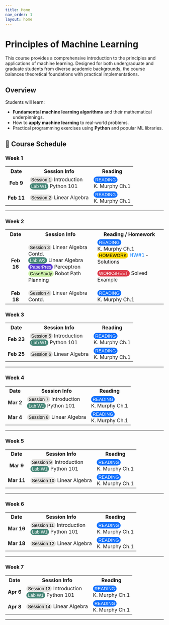 ```yaml
---
title: Home
nav_order: 1
layout: home
---
```


# Principles of Machine Learning
This course provides a comprehensive introduction to the principles and applications of machine learning. Designed for both undergraduate and graduate students from diverse academic backgrounds, the course balances theoretical foundations with practical implementations.

## Overview
Students will learn:
- **Fundamental machine learning algorithms** and their mathematical underpinnings.
- How to **apply machine learning** to real-world problems.
- Practical programming exercises using **Python** and popular ML libraries.


## 📅 Course Schedule

<style>
.badge {
  display: inline-block;
  background-color: #0d6efd; /* Bootstrap primary blue */
  color: white;
  padding: 2px 5px;
  border-radius: 10px;
  font-size: 90%;
  /*font-weight: bold;*/
  font-family: sans-serif;
}
 .schedule-table a {
  color: #007bff;
  text-decoration: none;
}
</style>

### Week 1

<table>
  <tr>
    <th>Date</th>
    <th>Session Info</th>
    <th>Reading</th>
  </tr>
  <tr>
    <td style="text-align:center;"><strong>Feb 9</strong></td>
    <td><span class="badge" style="background-color:#E5E4E2; color:black;">Session 1</span> Introduction <br> <span class="badge" style="background-color:#478778; color:white;">Lab W1</span> Python 101</td>
    <td><span class="badge">READING</span><br> K. Murphy Ch.1</td>
  </tr>
  <tr>
    <td style="text-align:center;"><strong>Feb 11</strong></td>
    <td><span class="badge" style="background-color:#E5E4E2; color:black;">Session 2</span> Linear Algebra</td>
    <td><span class="badge">READING</span><br> K. Murphy Ch.1</td>
  </tr>
</table>

---

### Week 2

<table>
  <tr>
    <th>Date</th>
    <th>Session Info</th>
    <th>Reading / Homework</th>
  </tr>
  <tr>
    <td style="text-align:center;"><strong>Feb 16</strong></td>
    <td>
      <span class="badge" style="background-color:#E5E4E2; color:black;">Session 3</span> Linear Algebra Contd. <br>
      <span class="badge" style="background-color:#478778; color:white;">Lab W2</span> Linear Algebra <br>
      <span class="badge" style="background-color:#5D3FD3; color:white;">PaperPres</span> <a href="PP&CS/Perceptron.pdf" style="color:#007bfft; text-decoration:none;" target="_blank">
    Perceptron
  </a> <br>
      <span class="badge" style="background-color:#cef2ac; color:black;">CaseStudy</span> Robot Path Planning
    </td>
<td>
  <span class="badge">READING</span><br>
  K. Murphy Ch.1 <br>

  <span class="badge" style="background-color:gold; color:black;">
    HOMEWORK
  </span>
    <a href="HW/HW1.rar" style="color:#007bff; text-decoration:none;" target="_blank">HW#1</a>
  &dash;
  <a href="HW/Machine_Learning_HW1_solutions.pdf" style="color:#007bfft; text-decoration:none;" target="_blank">
    Solutions
  </a><br>

  <span class="badge" style="background-color:#dc3545;">WORKSHEET</span>
  <a href="SP/Machine_Learning_SP1.pdf" style="color:#007bfft; text-decoration:none;" target="_blank">
    Solved Example
  </a>
</td>

  </tr>
  <tr>
    <td style="text-align:center;"><strong>Feb 18</strong></td>
    <td><span class="badge" style="background-color:#E5E4E2; color:black;">Session 4</span> Linear Algebra Contd.</td>
    <td><span class="badge">READING</span><br> K. Murphy Ch.1</td>
  </tr>
</table>

### Week 3

<table>
  <tr>
    <th>Date</th>
    <th>Session Info</th>
    <th>Reading</th>
  </tr>
  <tr>
    <td style="text-align:center;"><strong>Feb 23</strong></td>
    <td><span class="badge" style="background-color:#E5E4E2; color:black;">Session 5</span> Introduction <br> <span class="badge" style="background-color:#478778; color:white;">Lab W1</span> Python 101</td>
    <td><span class="badge">READING</span><br> K. Murphy Ch.1</td>
  </tr>
  <tr>
    <td style="text-align:center;"><strong>Feb 25</strong></td>
    <td><span class="badge" style="background-color:#E5E4E2; color:black;">Session 6</span> Linear Algebra</td>
    <td><span class="badge">READING</span><br> K. Murphy Ch.1</td>
  </tr>
</table>

---

### Week 4

<table>
  <tr>
    <th>Date</th>
    <th>Session Info</th>
    <th>Reading</th>
  </tr>
  <tr>
    <td style="text-align:center;"><strong>Mar 2</strong></td>
    <td><span class="badge" style="background-color:#E5E4E2; color:black;">Session 7</span> Introduction <br> <span class="badge" style="background-color:#478778; color:white;">Lab W1</span> Python 101</td>
    <td><span class="badge">READING</span><br> K. Murphy Ch.1</td>
  </tr>
  <tr>
    <td style="text-align:center;"><strong>Mar 4</strong></td>
    <td><span class="badge" style="background-color:#E5E4E2; color:black;">Session 8</span> Linear Algebra</td>
    <td><span class="badge">READING</span><br> K. Murphy Ch.1</td>
  </tr>
</table>

---

### Week 5

<table>
  <tr>
    <th>Date</th>
    <th>Session Info</th>
    <th>Reading</th>
  </tr>
  <tr>
    <td style="text-align:center;"><strong>Mar 9</strong></td>
    <td><span class="badge" style="background-color:#E5E4E2; color:black;">Session 9</span> Introduction <br> <span class="badge" style="background-color:#478778; color:white;">Lab W1</span> Python 101</td>
    <td><span class="badge">READING</span><br> K. Murphy Ch.1</td>
  </tr>
  <tr>
    <td style="text-align:center;"><strong>Mar 11</strong></td>
    <td><span class="badge" style="background-color:#E5E4E2; color:black;">Session 10</span> Linear Algebra</td>
    <td><span class="badge">READING</span><br> K. Murphy Ch.1</td>
  </tr>
</table>

---

### Week 6

<table>
  <tr>
    <th>Date</th>
    <th>Session Info</th>
    <th>Reading</th>
  </tr>
  <tr>
    <td style="text-align:center;"><strong>Mar 16</strong></td>
    <td><span class="badge" style="background-color:#E5E4E2; color:black;">Session 11</span> Introduction <br> <span class="badge" style="background-color:#478778; color:white;">Lab W1</span> Python 101</td>
    <td><span class="badge">READING</span><br> K. Murphy Ch.1</td>
  </tr>
  <tr>
    <td style="text-align:center;"><strong>Mar 18</strong></td>
    <td><span class="badge" style="background-color:#E5E4E2; color:black;">Session 12</span> Linear Algebra</td>
    <td><span class="badge">READING</span><br> K. Murphy Ch.1</td>
  </tr>
</table>

---

### Week 7

<table>
  <tr>
    <th>Date</th>
    <th>Session Info</th>
    <th>Reading</th>
  </tr>
  <tr>
    <td style="text-align:center;"><strong>Apr 6</strong></td>
    <td><span class="badge" style="background-color:#E5E4E2; color:black;">Session 13</span> Introduction <br> <span class="badge" style="background-color:#478778; color:white;">Lab W1</span> Python 101</td>
    <td><span class="badge">READING</span><br> K. Murphy Ch.1</td>
  </tr>
  <tr>
    <td style="text-align:center;"><strong>Apr 8</strong></td>
    <td><span class="badge" style="background-color:#E5E4E2; color:black;">Session 14</span> Linear Algebra</td>
    <td><span class="badge">READING</span><br> K. Murphy Ch.1</td>
  </tr>
</table>

---
